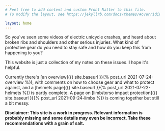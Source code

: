```yaml
---
# Feel free to add content and custom Front Matter to this file.
# To modify the layout, see https://jekyllrb.com/docs/themes/#overriding-theme-defaults

layout: home
---
```


So you've seen some videos of electric unicycle crashes, and heard about broken
ribs and shoulders and other serious injuries. What kind of protective gear
do you need to stay safe and how do you keep this from happening to you?

This website is just a collection of my notes on these issues. I hope it's
helpful.

Currently there's [an overview]({{ site.baseurl }}{% post_url
2021-07-24-overview %}), with comments on how to choose gear and what to protect
against, and a [helmets page]({{ site.baseurl }}{% post_url 2021-07-22-helmets
%}) is partly complete. A page on [limb/torso impact protection]({{ site.baseurl
}}{% post_url 2021-09-24-limbs %}) is coming together but still a bit messy.

**Disclaimer: This site is a work in progress. Relevant information is probably
missing and some details may even be incorrect. Take these recommendations with
a grain of salt.**
